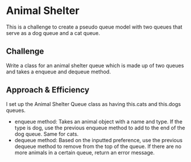 # Animal Shelter
This is a challenge to create a pseudo queue model with two queues that serve as a dog queue and a cat queue. 

## Challenge
Write a class for an animal shelter queue which is made up of two queues and takes a enqueue and dequeue method. 

## Approach & Efficiency
I set up the Animal Shelter Queue class as having this.cats and this.dogs queues. 
- enqueue method: Takes an animal object with a name and type. If the type is dog, use the previous enqueue method to add to the end of the dog queue. Same for cats. 
- dequeue method: Based on the inputted preference, use the previous dequeue method to remove from the top of the queue. If there are no more animals in a certain queue, return an error message. 

